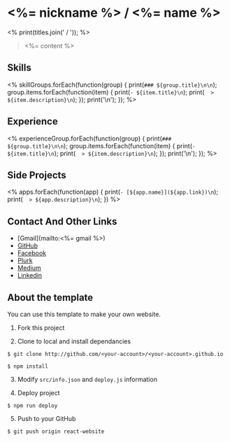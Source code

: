 # <%= nickname %> / <%= name %>

<% print(titles.join(' / ')); %>

> <%= content %>

## Skills

<%
  skillGroups.forEach(function(group) {
    print(`### ${group.title}\n\n`);
    group.items.forEach(function(item) {
      print(`- ${item.title}\n`);
      print(`  > ${item.description}\n`);
    });
    print('\n');
  });
%>

## Experience

<%
  experienceGroup.forEach(function(group) {
    print(`### ${group.title}\n\n`);
    group.items.forEach(function(item) {
      print(`- ${item.title}\n`);
      print(`  > ${item.description}\n`);
    });
    print('\n');
  });
%>

## Side Projects

<%
  apps.forEach(function(app) {
    print(`- [${app.name}](${app.link})\n`);
    print(`  > ${app.description}\n`);
  })
%>

## Contact And Other Links

- [Gmail](mailto:<%= gmail %>)
- [GitHub](<%= github %>)
- [Facebook](<%= facebook %>)
- [Plurk](<%= plurk %>)
- [Medium](<%= medium %>)
- [Linkedin](<%= linkedin %>)

## About the template

You can use this template to make your own website.

1. Fork this project

2. Clone to local and install dependancies

  `$ git clone http://github.com/<your-account>/<your-account>.github.io`

  `$ npm install`

3. Modify `src/info.json` and `deploy.js` information

4. Deploy project

  `$ npm run deploy`

5. Push to your GitHub

  `$ git push origin react-website`
